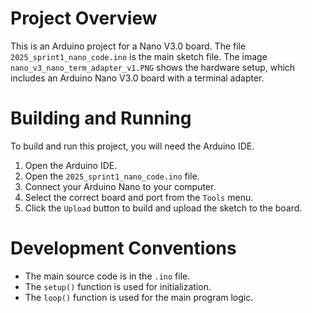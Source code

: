 # Project Overview

This is an Arduino project for a Nano V3.0 board. The file `2025_sprint1_nano_code.ino` is the main sketch file. The image `nano_v3_nano_term_adapter_v1.PNG` shows the hardware setup, which includes an Arduino Nano V3.0 board with a terminal adapter.

# Building and Running

To build and run this project, you will need the Arduino IDE.

1.  Open the Arduino IDE.
2.  Open the `2025_sprint1_nano_code.ino` file.
3.  Connect your Arduino Nano to your computer.
4.  Select the correct board and port from the `Tools` menu.
5.  Click the `Upload` button to build and upload the sketch to the board.

# Development Conventions

*   The main source code is in the `.ino` file.
*   The `setup()` function is used for initialization.
*   The `loop()` function is used for the main program logic.
